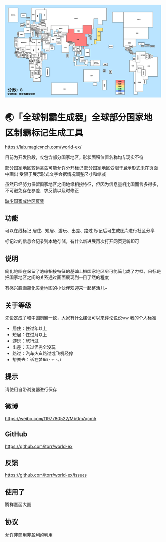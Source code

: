![全球制霸生成器](cover.png)
# 🌏「全球制霸生成器」全球部分国家地区制霸标记生成工具
https://lab.magiconch.com/world-ex/

目前为开发阶段，仅包含部分国家地区，形状面积位置名称均与现实不符

部分国家地区较远离岛可能允许分开标记
部分国家地区受限于展示形式未在页面中画出
受限于展示形式文字会据情况调整尺寸和缩减

虽然已经努力保留国家地区之间地缘相接特征，但因为信息量相比国而言多得多，不可避免存在参差，求反馈以及时修正

[缺少国家或地区反馈](https://github.com/itorr/world-ex/issues/3)

## 功能
可以在线标记 居住、短居、游玩、出差、路过 标记后可生成图片进行社区分享

标记过的信息会记录到本地存储，有什么新进展再次打开网页更新即可

## 说明
简化地图在保留了地缘相接特征的基础上把国家地区尽可能简化成了方框，目标是把国家地区之间的关系通过画面展现到一目了然的程度

有感兴趣画简化矢量地图的小伙伴欢迎来一起整活儿~ 

## 关于等级

先设定成了和中国制霸一致，大家有什么建议可以来评论说说ww
我的个人标准

 - 居住：住过年以上
 - 短居：住过月以上
 - 游玩：旅行过
 - 出差：去过但完全没玩
 - 路过：汽车火车路过或飞机经停
 - 想要去：活在梦里(･ェ･。)

## 提示
请使用自带浏览器进行保存

## 微博
https://weibo.com/1197780522/Mb0m7qcm5

## GitHub
https://github.com/itorr/world-ex

## 反馈
https://github.com/itorr/world-ex/issues

## 使用了
腾祥嘉丽大圆

## 协议
允许非商用非盈利的利用
